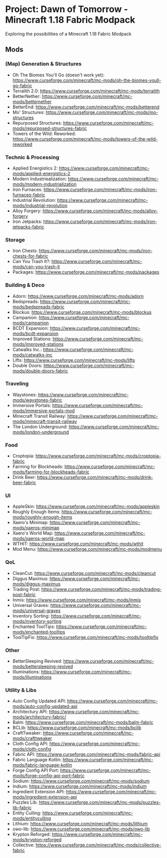 # Project: Dawn of Tomorrow - Minecraft 1.18 Fabric Modpack

Exploring the possibilities of a Minecraft 1.18 Fabric Modpack

## Mods

### (Map) Generation & Structures
- Oh The Biomes You'll Go (doesn't work yet): https://www.curseforge.com/minecraft/mc-mods/oh-the-biomes-youll-go-fabric
- Terralith 2.0: https://www.curseforge.com/minecraft/mc-mods/terralith
- BetterNether: https://www.curseforge.com/minecraft/mc-mods/betternether
- BetterEnd: https://www.curseforge.com/minecraft/mc-mods/betterend
- Mo' Structures: https://www.curseforge.com/minecraft/mc-mods/mo-structures
- Repurposed Structures: https://www.curseforge.com/minecraft/mc-mods/repurposed-structures-fabric
- Towers of the Wild: Reworked: https://www.curseforge.com/minecraft/mc-mods/towers-of-the-wild-reworked

### Technic & Processing
- Applied Energistics 2: https://www.curseforge.com/minecraft/mc-mods/applied-energistics-2
- Modern Industriealization: https://www.curseforge.com/minecraft/mc-mods/modern-industrialization
- Iron Furnaces: https://www.curseforge.com/minecraft/mc-mods/iron-furnaces-fabric
- Industrial Revolution: https://www.curseforge.com/minecraft/mc-mods/industrial-revolution
- Alloy Forgery: https://www.curseforge.com/minecraft/mc-mods/alloy-forgery
- Iron Jetpacks: https://www.curseforge.com/minecraft/mc-mods/iron-jetpacks-fabric

### Storage 
- Iron Chests: https://www.curseforge.com/minecraft/mc-mods/iron-chests-for-fabric
- Can You Trash It?: https://www.curseforge.com/minecraft/mc-mods/can-you-trash-it
- Packages: https://www.curseforge.com/minecraft/mc-mods/packages

### Building & Deco
- Adorn: https://www.curseforge.com/minecraft/mc-mods/adorn
- Bedspreads: https://www.curseforge.com/minecraft/mc-mods/bedspreads-fabric
- Blockus: https://www.curseforge.com/minecraft/mc-mods/blockus
- Campanion: https://www.curseforge.com/minecraft/mc-mods/campanion
- BCDT Expansion: https://www.curseforge.com/minecraft/mc-mods/bcdt-expansion
- Improved Stations: https://www.curseforge.com/minecraft/mc-mods/improved-stations
- Catwalks Inc.: https://www.curseforge.com/minecraft/mc-mods/catwalks-inc
- Lifts: https://www.curseforge.com/minecraft/mc-mods/lifts
- Double Doors: https://www.curseforge.com/minecraft/mc-mods/double-doors-fabric

### Traveling
- Waystones: https://www.curseforge.com/minecraft/mc-mods/waystones-fabric
- Immersive Portals: https://www.curseforge.com/minecraft/mc-mods/immersive-portals-mod
- Minecraft Transit Railway: https://www.curseforge.com/minecraft/mc-mods/minecraft-transit-railway
- The London Underground: https://www.curseforge.com/minecraft/mc-mods/london-underground

### Food
- Croptopia: https://www.curseforge.com/minecraft/mc-mods/croptopia-fabric
- Farming for Blockheads: https://www.curseforge.com/minecraft/mc-mods/farming-for-blockheads-fabric
- Drink Beer: https://www.curseforge.com/minecraft/mc-mods/drink-beer-fabric

### UI
- AppleSkin: https://www.curseforge.com/minecraft/mc-mods/appleskin
- Roughly Enough Items: https://www.curseforge.com/minecraft/mc-mods/roughly-enough-items
- Xaero's Minimap: https://www.curseforge.com/minecraft/mc-mods/xaeros-minimap
- Xaero's World Map: https://www.curseforge.com/minecraft/mc-mods/xaeros-world-map
- WTHIT: https://www.curseforge.com/minecraft/mc-mods/wthit
- Mod Menu: https://www.curseforge.com/minecraft/mc-mods/modmenu

### QoL
- CleanCut: https://www.curseforge.com/minecraft/mc-mods/cleancut
- Diggus Maximus: https://www.curseforge.com/minecraft/mc-mods/diggus-maximus
- Trading Post: https://www.curseforge.com/minecraft/mc-mods/trading-post-fabric
- Inmis: https://www.curseforge.com/minecraft/mc-mods/inmis
- Universal Graves: https://www.curseforge.com/minecraft/mc-mods/universal-graves
- Inventory Sorting: https://www.curseforge.com/minecraft/mc-mods/inventory-sorting
- Enchanted ToolTips: https://www.curseforge.com/minecraft/mc-mods/enchanted-tooltips
- ToolTipFix: https://www.curseforge.com/minecraft/mc-mods/tooltipfix

### Other
- BetterSleeping Revived: https://www.curseforge.com/minecraft/mc-mods/bettersleeping-revived
- Illuminations: https://www.curseforge.com/minecraft/mc-mods/illuminations

### Utility & Libs
- Auto Config Updated API: https://www.curseforge.com/minecraft/mc-mods/auto-config-updated-api
- Architectury API: https://www.curseforge.com/minecraft/mc-mods/architectury-fabric/
- Balm: https://www.curseforge.com/minecraft/mc-mods/balm-fabric
- BCLib: https://www.curseforge.com/minecraft/mc-mods/bclib
- CraftTweaker: https://www.curseforge.com/minecraft/mc-mods/crafttweaker
- Cloth Config API: https://www.curseforge.com/minecraft/mc-mods/cloth-config
- Fabric API: https://www.curseforge.com/minecraft/mc-mods/fabric-api
- Fabric Language Kotlin: https://www.curseforge.com/minecraft/mc-mods/fabric-language-kotlin  
- Forge Config API Port: https://www.curseforge.com/minecraft/mc-mods/forge-config-api-port-fabric
- Sodium: https://www.curseforge.com/minecraft/mc-mods/sodium
- Indium: https://www.curseforge.com/minecraft/mc-mods/indium
- Ingredient Extension API: https://www.curseforge.com/minecraft/mc-mods/ingredient-extension-api
- Puzzles Lib: https://www.curseforge.com/minecraft/mc-mods/puzzles-lib-fabric
- Entity Culling: https://www.curseforge.com/minecraft/mc-mods/entityculling
- Lithium: https://www.curseforge.com/minecraft/mc-mods/lithium
- owo-lib: https://www.curseforge.com/minecraft/mc-mods/owo-lib
- Krypton Reforged: https://www.curseforge.com/minecraft/mc-mods/krypton-reforged
- Collective: https://www.curseforge.com/minecraft/mc-mods/collective-fabric
